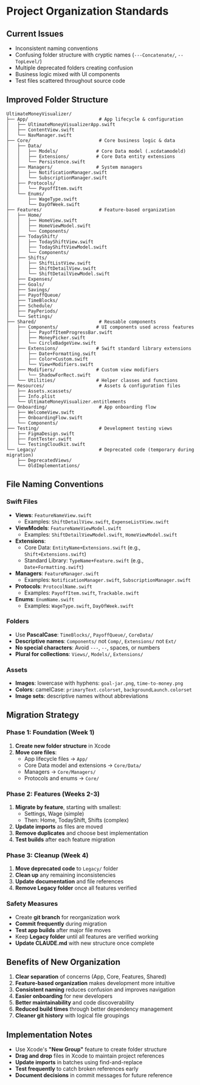 # Project Organization Standards

## Current Issues
- Inconsistent naming conventions
- Confusing folder structure with cryptic names (`---Concatenate/`, `--TopLevel/`)
- Multiple deprecated folders creating confusion
- Business logic mixed with UI components
- Test files scattered throughout source code

## Improved Folder Structure

```
UltimateMoneyVisualizer/
├── App/                          # App lifecycle & configuration
│   ├── UltimateMoneyVisualizerApp.swift
│   ├── ContentView.swift
│   └── NavManager.swift
├── Core/                         # Core business logic & data
│   ├── Data/
│   │   ├── Models/              # Core Data model (.xcdatamodeld)
│   │   ├── Extensions/          # Core Data entity extensions
│   │   └── Persistence.swift
│   ├── Managers/                # System managers
│   │   ├── NotificationManager.swift
│   │   └── SubscriptionManager.swift
│   ├── Protocols/
│   │   └── PayoffItem.swift
│   └── Enums/
│       ├── WageType.swift
│       └── DayOfWeek.swift
├── Features/                     # Feature-based organization
│   ├── Home/
│   │   ├── HomeView.swift
│   │   ├── HomeViewModel.swift
│   │   └── Components/
│   ├── TodayShift/
│   │   ├── TodayShiftView.swift
│   │   ├── TodayShiftViewModel.swift
│   │   └── Components/
│   ├── Shifts/
│   │   ├── ShiftListView.swift
│   │   ├── ShiftDetailView.swift
│   │   └── ShiftDetailViewModel.swift
│   ├── Expenses/
│   ├── Goals/
│   ├── Savings/
│   ├── PayoffQueue/
│   ├── TimeBlocks/
│   ├── Schedule/
│   ├── PayPeriods/
│   └── Settings/
├── Shared/                       # Reusable components
│   ├── Components/              # UI components used across features
│   │   ├── PayoffItemProgressBar.swift
│   │   ├── MoneyPicker.swift
│   │   └── CircleBadgeView.swift
│   ├── Extensions/              # Swift standard library extensions
│   │   ├── Date+Formatting.swift
│   │   ├── Color+Custom.swift
│   │   └── View+Modifiers.swift
│   ├── Modifiers/               # Custom view modifiers
│   │   └── ShadowForRect.swift
│   └── Utilities/               # Helper classes and functions
├── Resources/                    # Assets & configuration files
│   ├── Assets.xcassets/
│   ├── Info.plist
│   └── UltimateMoneyVisualizer.entitlements
├── Onboarding/                   # App onboarding flow
│   ├── WelcomeView.swift
│   ├── OnboardingFlow.swift
│   └── Components/
├── Testing/                      # Development testing views
│   ├── FigmaDesign.swift
│   ├── FontTester.swift
│   └── TestingCloudkit.swift
└── Legacy/                       # Deprecated code (temporary during migration)
    ├── DeprecatedViews/
    └── OldImplementations/
```

## File Naming Conventions

### Swift Files
- **Views**: `FeatureNameView.swift`
  - Examples: `ShiftDetailView.swift`, `ExpenseListView.swift`
- **ViewModels**: `FeatureNameViewModel.swift`
  - Examples: `ShiftDetailViewModel.swift`, `HomeViewModel.swift`
- **Extensions**: 
  - Core Data: `EntityName+Extensions.swift` (e.g., `Shift+Extensions.swift`)
  - Standard Library: `TypeName+Feature.swift` (e.g., `Date+Formatting.swift`)
- **Managers**: `FeatureManager.swift`
  - Examples: `NotificationManager.swift`, `SubscriptionManager.swift`
- **Protocols**: `ProtocolName.swift`
  - Examples: `PayoffItem.swift`, `Trackable.swift`
- **Enums**: `EnumName.swift`
  - Examples: `WageType.swift`, `DayOfWeek.swift`

### Folders
- Use **PascalCase**: `TimeBlocks/`, `PayoffQueue/`, `CoreData/`
- **Descriptive names**: `Components/` not `Comp/`, `Extensions/` not `Ext/`
- **No special characters**: Avoid `---`, `--`, spaces, or numbers
- **Plural for collections**: `Views/`, `Models/`, `Extensions/`

### Assets
- **Images**: lowercase with hyphens: `goal-jar.png`, `time-to-money.png`
- **Colors**: camelCase: `primaryText.colorset`, `backgroundLaunch.colorset`
- **Image sets**: descriptive names without abbreviations

## Migration Strategy

### Phase 1: Foundation (Week 1)
1. **Create new folder structure** in Xcode
2. **Move core files**:
   - App lifecycle files → `App/`
   - Core Data model and extensions → `Core/Data/`
   - Managers → `Core/Managers/`
   - Protocols and enums → `Core/`

### Phase 2: Features (Weeks 2-3)
1. **Migrate by feature**, starting with smallest:
   - Settings, Wage (simple)
   - Then: Home, TodayShift, Shifts (complex)
2. **Update imports** as files are moved
3. **Remove duplicates** and choose best implementation
4. **Test builds** after each feature migration

### Phase 3: Cleanup (Week 4)
1. **Move deprecated code** to `Legacy/` folder
2. **Clean up** any remaining inconsistencies
3. **Update documentation** and file references
4. **Remove Legacy folder** once all features verified

### Safety Measures
- Create **git branch** for reorganization work
- **Commit frequently** during migration
- **Test app builds** after major file moves
- Keep **Legacy folder** until all features are verified working
- **Update CLAUDE.md** with new structure once complete

## Benefits of New Organization

1. **Clear separation** of concerns (App, Core, Features, Shared)
2. **Feature-based organization** makes development more intuitive
3. **Consistent naming** reduces confusion and improves navigation
4. **Easier onboarding** for new developers
5. **Better maintainability** and code discoverability
6. **Reduced build times** through better dependency management
7. **Cleaner git history** with logical file groupings

## Implementation Notes

- Use Xcode's **"New Group"** feature to create folder structure
- **Drag and drop** files in Xcode to maintain project references
- **Update imports** in batches using find-and-replace
- **Test frequently** to catch broken references early
- **Document decisions** in commit messages for future reference